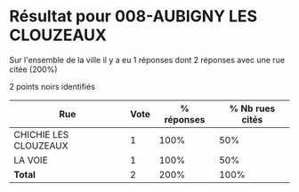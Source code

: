 # Résultat pour 008-AUBIGNY LES CLOUZEAUX

Sur l'ensemble de la ville il y a eu 1 réponses dont 2 réponses avec une rue citée (200%)

2 points noirs identifiés

| Rue | Vote | % réponses | % Nb rues cités|
|-----|------|------------|----------------|
| CHICHIE LES CLOUZEAUX | 1 | 100% | 50%|
| LA VOIE | 1 | 100% | 50%|
| **Total** | 2 | 200% | 100%|
